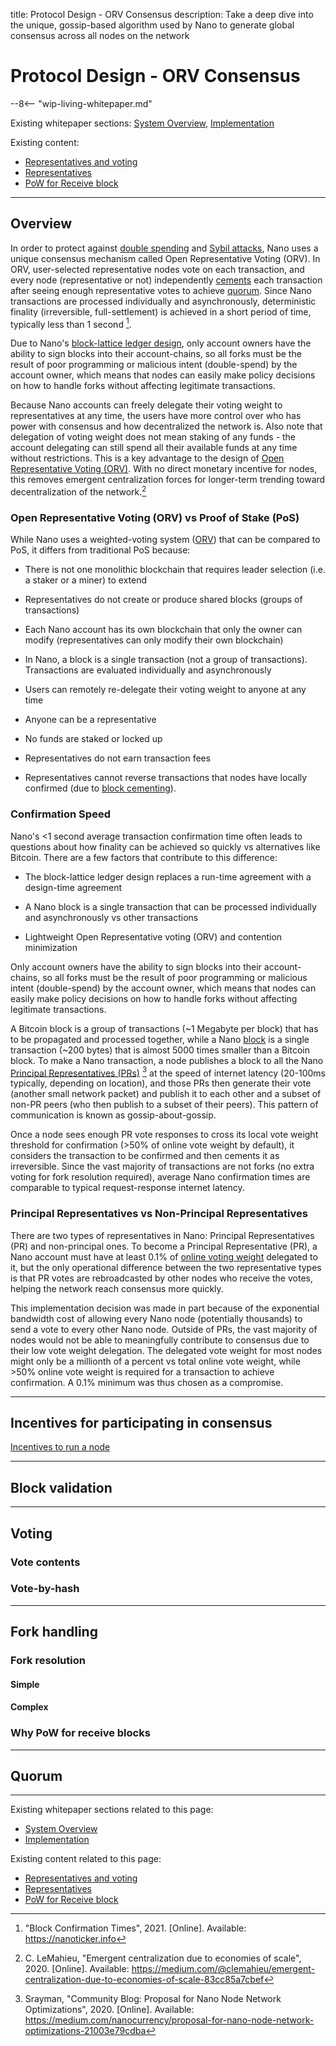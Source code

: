 title: Protocol Design - ORV Consensus
description: Take a deep dive into the unique, gossip-based algorithm used by Nano to generate global consensus across all nodes on the network

# Protocol Design - ORV Consensus

--8<-- "wip-living-whitepaper.md"

Existing whitepaper sections: [System Overview](/whitepaper/english/#system-overview), [Implementation](/whitepaper/english/#implementation)

Existing content:

* [Representatives and voting](/what-is-nano/overview/#representatives-and-voting)
* [Representatives](/integration-guides/the-basics/#representatives)
* [PoW for Receive block](https://github.com/nanocurrency/nano-node/issues/464#issuecomment-356467448)

---

## Overview

In order to protect against [double spending](attack-vectors.md#50-attack) and [Sybil attacks](attack-vectors.md#sybil-attack-to-change-ledger-entries), Nano uses a unique consensus mechanism called Open Representative Voting (ORV). In ORV, user-selected representative nodes vote on each transaction, and every node (representative or not) independently [cements](../glossary.md#cementing) each transaction after seeing enough representative votes to achieve [quorum](#quorum). Since Nano transactions are processed individually and asynchronously, deterministic finality (irreversible, full-settlement) is achieved in a short period of time, typically less than 1 second [^1].

Due to Nano's [block-lattice ledger design](ledger.md), only account owners have the ability to sign blocks into their account-chains, so all forks must be the result of poor programming or malicious intent (double-spend) by the account owner, which means that nodes can easily make policy decisions on how to handle forks without affecting legitimate transactions.

Because Nano accounts can freely delegate their voting weight to representatives at any time, the users have more control over who has power with consensus and how decentralized the network is. Also note that delegation of voting weight does not mean staking of any funds - the account delegating can still spend all their available funds at any time without restrictions. This is a key advantage to the design of [Open Representative Voting (ORV)](/glossary/#open-representative-voting-orv). With no direct monetary incentive for nodes, this removes emergent centralization forces for longer-term trending toward decentralization of the network.[^2]

### Open Representative Voting (ORV) vs Proof of Stake (PoS)

While Nano uses a weighted-voting system ([ORV](/protocol-design#orv-consensus)) that can be compared to PoS, it differs from traditional PoS because:

- There is not one monolithic blockchain that requires leader selection (i.e. a staker or a miner) to extend

- Representatives do not create or produce shared blocks (groups of transactions)

- Each Nano account has its own blockchain that only the owner can modify (representatives can only modify their own blockchain)

- In Nano, a block is a single transaction (not a group of transactions). Transactions are evaluated individually and asynchronously

- Users can remotely re-delegate their voting weight to anyone at any time

- Anyone can be a representative

- No funds are staked or locked up

- Representatives do not earn transaction fees

- Representatives cannot reverse transactions that nodes have locally confirmed (due to [block cementing](/glossary#cementing)).

### Confirmation Speed

Nano's <1 second average transaction confirmation time often leads to questions about how finality can be achieved so quickly vs alternatives like Bitcoin. There are a few factors that contribute to this difference:

- The block-lattice ledger design replaces a run-time agreement with a design-time agreement

- A Nano block is a single transaction that can be processed individually and asynchronously vs other transactions

- Lightweight Open Representative voting (ORV) and contention minimization

Only account owners have the ability to sign blocks into their account-chains, so all forks must be the result of poor programming or malicious intent (double-spend) by the account owner, which means that nodes can easily make policy decisions on how to handle forks without affecting legitimate transactions. 

A Bitcoin block is a group of transactions (~1 Megabyte per block) that has to be propagated and processed together, while a Nano [block](blocks.md) is a single transaction (~200 bytes) that is almost 5000 times smaller than a Bitcoin block. To make a Nano transaction, a node publishes a block to all the Nano [Principal Representatives (PRs)](#principal-representatives-vs-non-principal-representatives) [^3] at the speed of internet latency (20-100ms typically, depending on location), and those PRs then generate their vote (another small network packet) and publish it to each other and a subset of non-PR peers (who then publish to a subset of their peers). This pattern of communication is known as gossip-about-gossip.

Once a node sees enough PR vote responses to cross its local vote weight threshold for confirmation (>50% of online vote weight by default), it considers the transaction to be confirmed and then cements it as irreversible. Since the vast majority of transactions are not forks (no extra voting for fork resolution required), average Nano confirmation times are comparable to typical request-response internet latency.

### Principal Representatives vs Non-Principal Representatives

There are two types of representatives in Nano: Principal Representatives (PR) and non-principal ones. To become a Principal Representative (PR), a Nano account must have at least 0.1% of [online voting weight](../glossary.md#online-voting-weight) delegated to it, but the only operational difference between the two representative types is that PR votes are rebroadcasted by other nodes who receive the votes, helping the network reach consensus more quickly. 

This implementation decision was made in part because of the exponential bandwidth cost of allowing every Nano node (potentially thousands) to send a vote to every other Nano node. Outside of PRs, the vast majority of nodes would not be able to meaningfully contribute to consensus due to their low vote weight delegation. The delegated vote weight for most nodes might only be a millionth of a percent vs total online vote weight, while >50% online vote weight is required for a transaction to achieve confirmation. A 0.1% minimum was thus chosen as a compromise.

---

## Incentives for participating in consensus
[Incentives to run a node](https://medium.com/nanocurrency/the-incentives-to-run-a-node-ccc3510c2562)

---

## Block validation

---

## Voting

### Vote contents

### Vote-by-hash

---

## Fork handling

### Fork resolution

#### Simple

#### Complex

### Why PoW for receive blocks

---

## Quorum

[^1]: "Block Confirmation Times", 2021. [Online]. Available: https://nanoticker.info 
[^2]: C. LeMahieu, "Emergent centralization due to economies of scale", 2020. [Online]. Available: https://medium.com/@clemahieu/emergent-centralization-due-to-economies-of-scale-83cc85a7cbef
[^3]: Srayman, "Community Blog: Proposal for Nano Node Network Optimizations", 2020. [Online]. Available: https://medium.com/nanocurrency/proposal-for-nano-node-network-optimizations-21003e79cdba

---

Existing whitepaper sections related to this page:

* [System Overview](/whitepaper/english/#system-overview)
* [Implementation](/whitepaper/english/#implementation)

Existing content related to this page:

* [Representatives and voting](/what-is-nano/overview/#representatives-and-voting)
* [Representatives](/integration-guides/the-basics/#representatives)
* [PoW for Receive block](https://github.com/nanocurrency/nano-node/issues/464#issuecomment-356467448)
